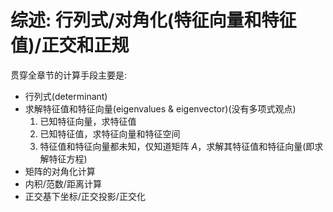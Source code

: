 # 综述: 行列式/对角化(特征向量和特征值)/正交和正规
贯穿全章节的计算手段主要是:
* 行列式(determinant)
* 求解特征值和特征向量(eigenvalues & eigenvector)(没有多项式观点)
    1. 已知特征向量，求特征值
    2. 已知特征值，求特征向量和特征空间
    3. 特征值和特征向量都未知，仅知道矩阵 $A$，求解其特征值和特征向量(即求解特征方程)
* 矩阵的对角化计算
* 内积/范数/距离计算
* 正交基下坐标/正交投影/正交化